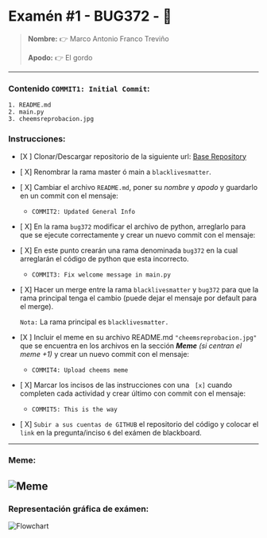 # Examén #1 - BUG372 - 🐛

> __Nombre:__ 👉 Marco Antonio Franco Treviño
>
> __Apodo:__ 👉 El gordo
>
>
---
### Contenido `COMMIT1: Initial Commit`:

	1. README.md
	2. main.py
	3. cheemsreprobacion.jpg

### Instrucciones:

- [X ] Clonar/Descargar repositorio de la siguiente url: [Base Repository](https://github.com/cheemsdoggie/bug372.git)
- [ X] Renombrar la rama master ó main a `blacklivesmatter`.
- [ X] Cambiar el archivo `README.md`, poner su *nombre* y *apodo* y guardarlo en un commit con el mensaje:
  - `COMMIT2: Updated General Info`
- [ X] En la rama `bug372` modificar el archivo de python, arreglarlo para que se ejecute correctamente y crear un nuevo commit con el mensaje:
- [ X] En este punto crearán una rama denominada `bug372` en la cual arreglarán el código de python que esta incorrecto.
  - `COMMIT3: Fix welcome message in main.py`
- [ X] Hacer un merge entre la rama `blacklivesmatter` y `bug372` para que la rama principal tenga el cambio (puede dejar el mensaje por default para el merge).

	`Nota:` La rama principal es `blacklivesmatter.`
- [X ] Incluir el meme en su archivo README.md `"cheemsreprobacion.jpg"` que se encuentra en los archivos en la sección ___Meme___ *(si centran el meme +1)* y crear un nuevo commit con el mensaje:
	- `COMMIT4: Upload cheems meme`
- [ X] Marcar los incisos de las instrucciones con una ` [x]` cuando completen cada actividad y crear último con commit con el mensaje:
  - `COMMIT5: This is the way`
- [ X] `Subir a sus cuentas de GITHUB` el repositorio del código y colocar el `link` en la pregunta/inciso `6` del exámen de blackboard.
---
### Meme:
![Meme](./cheemsreprobacion.jpg)
---
### Representación gráfica de exámen:

![Flowchart](https://i.postimg.cc/FsJp36xG/flowchart.jpg)
